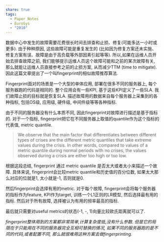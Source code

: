 ```yaml
---
share: true
tags:
  - Paper Notes
  - EuroSys
  - "2010"
---
```



数据中心中发生的故障需要花费很长时间去排查和止损、修复(可能多达一小时或更多). 由于种种原因, 这些故障可能是重复发生的 (比如因为修复方案还未实施、修复方案有误、故障是由于高负载等外部因素引起等等). 所以,如果在运维人员开始去排查故障之前, 我们能够提示运维人员这个故障可能和之前的某次故障有关, 那么就能让运维人员直接参考之前的止损方案, 从而减少TTM (time to mitigate). 因此这篇文章提出了一个叫fingerprint的相似故障推荐算法.

Fingerprint面对的场景是一个大型的单体应用, 部署在很多不同的服务器上, 每个服务器跑的代码是相同的. 整个应用会有一些KPI, 基于这些KPI定义了一些SLA. 我们故障止损的目标就是恢复SLA. 描述故障用的数据来自每个服务器上采集到的各种指标, 包括OS级, 应用级, 硬件级, 中间件级等等各种指标.

由于不同的服务器没有什么本质不同, 因此fingerprint对故障进行描述是基于指标的. 对于一个指标, fingerprint把它在不同服务器上取值的quantile作为这个指标的代表值, metric quantile.

> We observe that the main factor that differentiates between different types of crises are the different metric quantiles that take extreme values during the crisis. In other words, compared to values of a metric quantile during normal periods with no crises, the values observed during a crisis are either too high or too low.
> 

根据这段总结, fingerprint 通过 metric quantile 是否太大或者太小来描述一个故障. 具体来说, fingerprint会比较metric quantile和历史值的百分位数, 如果太大那么对应的位就是1, 太小就是-1, 否则就是0. 

然后fingerprint会选择有用的metric. 对于每个故障, fingerprint会将每个服务器的指标作为feature, KPI作为target, 训练一个L1正则的LR模型, 然后选择最有用的指标. 然后对于所有故障, 选择被认为有用的频率最高的指标.

最后就只需要对useful metrics的状态(-1, -, 1)向量比较欧氏距离就可以了.

*fingerprint整体用到的方案都非常简单,计算复杂度低,没有什么参数. 但是它的局限在于只能用在不同的服务器完全互相可替换的情况, 如果不同的服务器跑的是不同的代码,或者配置不同, 那么就很难用这种方案去做fingerprinting.*
